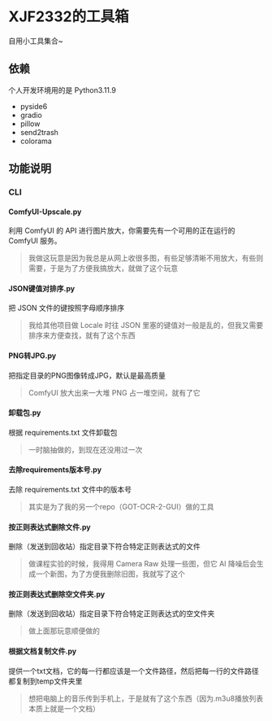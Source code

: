 # XJF2332的工具箱

自用小工具集合~

## 依赖

个人开发环境用的是 Python3.11.9

- pyside6
- gradio
- pillow
- send2trash
- colorama

## 功能说明

### CLI

#### ComfyUI-Upscale.py

利用 ComfyUI 的 API 进行图片放大，你需要先有一个可用的正在运行的 ComfyUI 服务。
> 我做这玩意是因为我总是从网上收很多图，有些足够清晰不用放大，有些则需要，于是为了方便我搞放大，就做了这个玩意

#### JSON键值对排序.py

把 JSON 文件的键按照字母顺序排序
> 我给其他项目做 Locale 时往 JSON 里塞的键值对一般是乱的，但我又需要排序来方便查找，就有了这个东西

#### PNG转JPG.py

把指定目录的PNG图像转成JPG，默认是最高质量
> ComfyUI 放大出来一大堆 PNG 占一堆空间，就有了它

#### 卸载包.py

根据 requirements.txt 文件卸载包
> 一时脑抽做的，到现在还没用过一次

#### 去除requirements版本号.py

去除 requirements.txt 文件中的版本号
> 其实是为了我的另一个repo（GOT-OCR-2-GUI）做的工具

#### 按正则表达式删除文件.py

删除（发送到回收站）指定目录下符合特定正则表达式的文件
> 做课程实验的时候，我得用 Camera Raw 处理一些图，但它 AI 降噪后会生成一个新图，为了方便我删除旧图，我就写了这个

#### 按正则表达式删除空文件夹.py

删除（发送到回收站）指定目录下符合特定正则表达式的空文件夹
> 做上面那玩意顺便做的

#### 根据文档复制文件.py

提供一个txt文档，它的每一行都应该是一个文件路径，然后把每一行的文件路径都复制到temp文件夹里
> 想把电脑上的音乐传到手机上，于是就有了这个东西（因为.m3u8播放列表本质上就是一个文档）